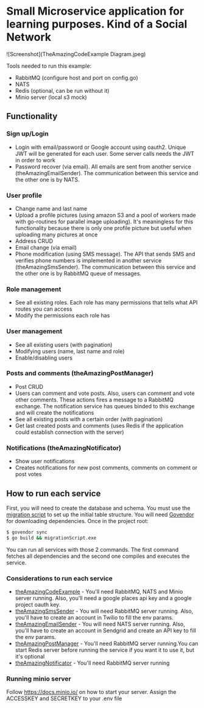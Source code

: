 # Small Microservice application for learning purposes. Kind of a Social Network

![Screenshot](TheAmazingCodeExample Diagram.jpeg)

Tools needed to run this example:
 - RabbitMQ (configure host and port on config.go)
 - NATS
 - Redis (optional, can be run without it)
 - Minio server (local s3 mock)

## Functionality

### Sign up/Login
 - Login with email/password or Google account using oauth2. Unique JWT will be generated for each user. Some server calls needs the JWT in order to work
 - Password recover (via email). All emails are sent from another service (theAmazingEmailSender). The communication between this service and the other one is by NATS.

### User profile
- Change name and last name
- Upload a profile pictures (using amazon S3 and a pool of workers made with go-routines for parallel image uploading). It's meaningless for this functionality because there is only one profile picture but useful when uploading many pictures at once
- Address CRUD
- Email change (via email)
- Phone modification (using SMS message). The API that sends SMS and verifies phone numbers is implemented in another service (theAmazingSmsSender). The communication between this service and the other one is by RabbitMQ queue of messages.

### Role management
- See all existing roles. Each role has many permissions that tells what API routes you can access
- Modify the permissions each role has

### User management
- See all existing users (with pagination)
- Modifying users (name, last name and role)
- Enable/disabling users

### Posts and comments (theAmazingPostManager)
- Post CRUD
- Users can comment and vote posts. Also, users can comment and vote other comments. These actions fires a message to a RabbitMQ exchange. The notification service has queues binded to this exchange and will create the notifications
- See all existing posts with a certain order (with pagination)
- Get last created posts and comments (uses Redis if the application could establish connection with the server)

### Notifications (theAmazingNotificator)
- Show user notifications
- Creates notifications for new post comments, comments on comment or post votes

## How to run each service
First, you will need to create the database and schema. You must use the [migration script](https://github.com/juanoubi6/migrationScript) to set up the initial table structure. You will need [Govendor](https://github.com/kardianos/govendor) for downloading dependencies. Once in the project root:
```sh
$ govendor sync
$ go build && migrationScript.exe
```
You can run all services with those 2 commands. The first command fetches all dependencies and the second one compiles and executes the service.

### Considerations to run each service
- [theAmazingCodeExample](https://github.com/juanoubi6/theAmazingCodeExample) -  You'll need RabbitMQ, NATS and Minio server running. Also, you'll need a google places api key and a google project oauth key.
- [theAmazingSmsSender](https://github.com/juanoubi6/theAmazingSmsSender) - You will need RabbitMQ server running. Also, you'll have to create an account in Twilio to fill the env params.  
- [theAmazingEmailSender](https://github.com/juanoubi6/theAmazingEmailSender) - You will need NATS server running. Also, you'll have to create an account in Sendgrid and create an API key to fill the env params.  
- [theAmazingPostManager](https://github.com/juanoubi6/theAmazingPostManager) - You'll need RabbitMQ server running.You can start Redis server before running the service if you want it to use it, but it's optional
- [theAmazingNotificator](https://github.com/juanoubi6/theAmazingNotificator) - You'll need RabbitMQ server running

### Running minio server
Follow https://docs.minio.io/ on how to start your server. Assign the ACCESSKEY and SECRETKEY to your .env file
